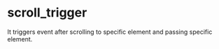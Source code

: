 # scroll_trigger
It triggers event after scrolling to specific element and passing specific element.
